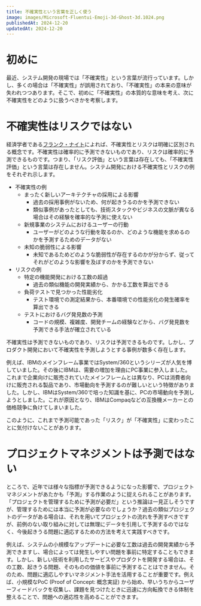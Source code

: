 ```yaml
---
title: 不確実性という言葉を正しく使う
image: images/Microsoft-Fluentui-Emoji-3d-Ghost-3d.1024.png
publishedAt: 2024-12-20
updatedAt: 2024-12-20
---
```

# 初めに

最近、システム開発の現場では「不確実性」という言葉が流行っています。しかし、多くの場合は「不確実性」が誤用されており、「不確実性」の本来の意味が失われつつあります。そこで、初めに「不確実性」の本質的な意味を考え、次に不確実性をどのように扱うべきかを考察します。

# 不確実性はリスクではない

経済学者である[フランク・ナイト](https://ja.wikipedia.org/wiki/%E3%83%95%E3%83%A9%E3%83%B3%E3%82%AF%E3%83%BB%E3%83%8A%E3%82%A4%E3%83%88)によれば、不確実性とリスクは明確に区別される概念です。不確実性は確率的に予測できないものであり、リスクは確率的に予測できるものです。つまり、「リスク評価」という言葉は存在しても、「不確実性評価」という言葉は存在しません。システム開発における不確実性とリスクの例をそれぞれ示します。

-   不確実性の例
    -   まったく新しいアーキテクチャの採用による影響
        -   過去の採用事例がないため、何が起きうるのかを予測できない
        -   類似事例があったとしても、技術スタックやビジネスの文脈が異なる場合はその経験を確率的な予測に使えない
    -   新規事業のシステムにおけるユーザーの行動
        -   ユーザーがどのような行動を取るのか、どのような機能を求めるのかを予測するためのデータがない
    -   未知の脆弱性による影響
        -   未知であるためどのような脆弱性が存在するのかが分からず、従ってそれがどのような影響を及ぼすのかを予測できない
-   リスクの例
    -   特定の機能開発における工数の超過
        -   過去の類似機能の開発実績から、かかる工数を算出できる
    -   負荷テストで見つかった性能劣化
        -   テスト環境での測定結果から、本番環境での性能劣化の発生確率を算出できる
    -   テストにおけるバグ発見数の予測
        -   コードの規模、複雑度、開発チームの経験などから、バグ発見数を予測できる手法が確立されている

不確実性は予測できないものであり、リスクは予測できるものです。しかし、プロダクト開発において不確実性を予測しようとする事例が数多く存在します。

例えば、IBMのメインフレーム事業ではSystem/360というシリーズが人気を博していました。その後にIBMは、需要の増加を理由にPC事業に参入しました。これまで企業向けに販売されていたメインフレームとは異なり、PCは消費者向けに販売される製品であり、市場動向を予測するのが難しいという特徴がありました。しかし、IBMはSystem/360で培った知識を基に、PCの市場動向を予測しようとしました。これが原因となり、IBMはCompaqなどの互換機メーカーとの価格競争に負けてしまいました。

このように、これまで予測可能であった「リスク」が「不確実性」に変わったことに気付けないことがあります。

# プロジェクトマネジメントは予測ではない

ところで、近年では様々な指標が予測できるようになった影響で、プロジェクトマネジメントがあたかも「予測」する作業のように捉えられることがあります。「プロジェクトを管理するために予測が必要だ」という推論は一見正しそうですが、管理するためには本当に予測が必要なのでしょうか？過去の類似プロジェクトのデータがある場合は、それを用いてプロジェクトの流れを予測すべきですが、前例のない取り組みに対しては無理にデータを引用して予測するのではなく、今後起きうる問題に適応するための方法を考えて実践すべきです。

例えば、システムの小規模なアップデートに必要な工数は過去の開発実績から予測できますし、場合によっては発生しやすい問題を事前に特定することもできます。しかし、新しい技術を利用したサービスやプロダクトを開発する場合は、その工数、起きうる問題、そのものの価値を事前に予測することはできません。そのため、問題に適応しやすいマネジメント手法を活用することが重要です。例えば、小規模なPoC (Proof of Concept: 概念実証) から始め、早いうちからユーザーフィードバックを収集し、課題を見つけたときに迅速に方向転換できる体制を整えることで、問題への適応性を高めることができます。
